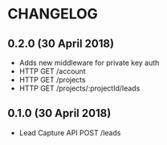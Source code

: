 # CHANGELOG

## 0.2.0 (30 April 2018)
+ Adds new middleware for private key auth
+ HTTP GET /account
+ HTTP GET /projects
+ HTTP GET /projects/:projectId/leads

## 0.1.0 (30 April 2018)
+ Lead Capture API POST /leads

